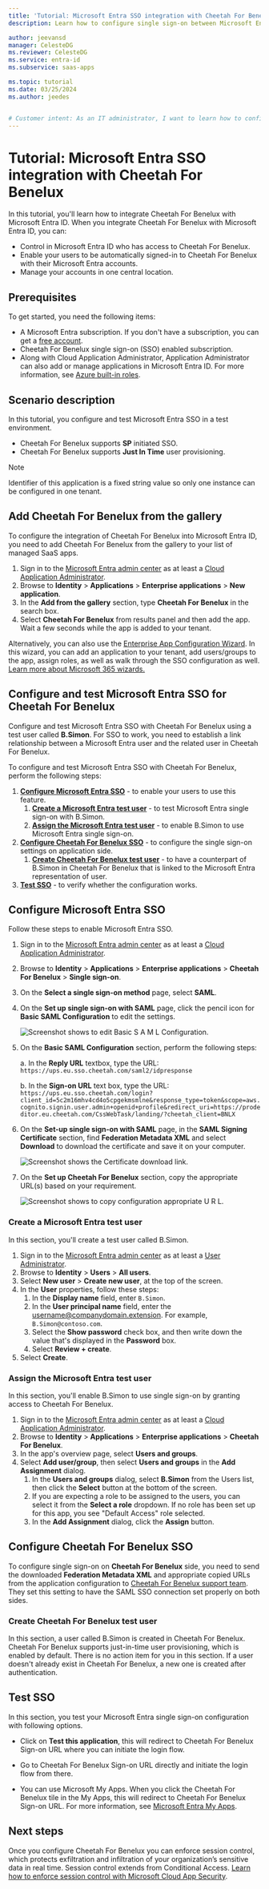 ```yaml
---
title: 'Tutorial: Microsoft Entra SSO integration with Cheetah For Benelux'
description: Learn how to configure single sign-on between Microsoft Entra ID and Cheetah For Benelux.

author: jeevansd
manager: CelesteDG
ms.reviewer: CelesteDG
ms.service: entra-id
ms.subservice: saas-apps

ms.topic: tutorial
ms.date: 03/25/2024
ms.author: jeedes


# Customer intent: As an IT administrator, I want to learn how to configure single sign-on between Microsoft Entra ID and Cheetah For Benelux so that I can control who has access to Cheetah For Benelux, enable automatic sign-in with Microsoft Entra accounts, and manage my accounts in one central location.
---
```


# Tutorial: Microsoft Entra SSO integration with Cheetah For Benelux

In this tutorial, you'll learn how to integrate Cheetah For Benelux with Microsoft Entra ID. When you integrate Cheetah For Benelux with Microsoft Entra ID, you can:

* Control in Microsoft Entra ID who has access to Cheetah For Benelux.
* Enable your users to be automatically signed-in to Cheetah For Benelux with their Microsoft Entra accounts.
* Manage your accounts in one central location.

## Prerequisites

To get started, you need the following items:

* A Microsoft Entra subscription. If you don't have a subscription, you can get a [free account](https://azure.microsoft.com/free/).
* Cheetah For Benelux single sign-on (SSO) enabled subscription.
* Along with Cloud Application Administrator, Application Administrator can also add or manage applications in Microsoft Entra ID.
For more information, see [Azure built-in roles](~/identity/role-based-access-control/permissions-reference.md).

## Scenario description

In this tutorial, you configure and test Microsoft Entra SSO in a test environment.

* Cheetah For Benelux supports **SP** initiated SSO.
* Cheetah For Benelux supports **Just In Time** user provisioning.

> [!NOTE]
> Identifier of this application is a fixed string value so only one instance can be configured in one tenant.

## Add Cheetah For Benelux from the gallery

To configure the integration of Cheetah For Benelux into Microsoft Entra ID, you need to add Cheetah For Benelux from the gallery to your list of managed SaaS apps.

1. Sign in to the [Microsoft Entra admin center](https://entra.microsoft.com) as at least a [Cloud Application Administrator](~/identity/role-based-access-control/permissions-reference.md#cloud-application-administrator).
1. Browse to **Identity** > **Applications** > **Enterprise applications** > **New application**.
1. In the **Add from the gallery** section, type **Cheetah For Benelux** in the search box.
1. Select **Cheetah For Benelux** from results panel and then add the app. Wait a few seconds while the app is added to your tenant.

 Alternatively, you can also use the [Enterprise App Configuration Wizard](https://portal.office.com/AdminPortal/home?Q=Docs#/azureadappintegration). In this wizard, you can add an application to your tenant, add users/groups to the app, assign roles, as well as walk through the SSO configuration as well. [Learn more about Microsoft 365 wizards.](/microsoft-365/admin/misc/azure-ad-setup-guides)

<a name='configure-and-test-azure-ad-sso-for-cheetah-for-benelux'></a>

## Configure and test Microsoft Entra SSO for Cheetah For Benelux

Configure and test Microsoft Entra SSO with Cheetah For Benelux using a test user called **B.Simon**. For SSO to work, you need to establish a link relationship between a Microsoft Entra user and the related user in Cheetah For Benelux.

To configure and test Microsoft Entra SSO with Cheetah For Benelux, perform the following steps:

1. **[Configure Microsoft Entra SSO](#configure-azure-ad-sso)** - to enable your users to use this feature.
    1. **[Create a Microsoft Entra test user](#create-an-azure-ad-test-user)** - to test Microsoft Entra single sign-on with B.Simon.
    1. **[Assign the Microsoft Entra test user](#assign-the-azure-ad-test-user)** - to enable B.Simon to use Microsoft Entra single sign-on.
1. **[Configure Cheetah For Benelux SSO](#configure-cheetah-for-benelux-sso)** - to configure the single sign-on settings on application side.
    1. **[Create Cheetah For Benelux test user](#create-cheetah-for-benelux-test-user)** - to have a counterpart of B.Simon in Cheetah For Benelux that is linked to the Microsoft Entra representation of user.
1. **[Test SSO](#test-sso)** - to verify whether the configuration works.

<a name='configure-azure-ad-sso'></a>

## Configure Microsoft Entra SSO

Follow these steps to enable Microsoft Entra SSO.

1. Sign in to the [Microsoft Entra admin center](https://entra.microsoft.com) as at least a [Cloud Application Administrator](~/identity/role-based-access-control/permissions-reference.md#cloud-application-administrator).
1. Browse to **Identity** > **Applications** > **Enterprise applications** > **Cheetah For Benelux** > **Single sign-on**.
1. On the **Select a single sign-on method** page, select **SAML**.
1. On the **Set up single sign-on with SAML** page, click the pencil icon for **Basic SAML Configuration** to edit the settings.

    ![Screenshot shows to edit Basic S A M L Configuration.](common/edit-urls.png "Basic Configuration")

1. On the **Basic SAML Configuration** section, perform the following steps:

    a. In the **Reply URL** textbox, type the URL:
    `https://ups.eu.sso.cheetah.com/saml2/idpresponse`

    b. In the **Sign-on URL** text box, type the URL:
    `https://ups.eu.sso.cheetah.com/login?client_id=5c2m16mhv4cd4o5cpgekmsmlne&response_type=token&scope=aws.cognito.signin.user.admin+openid+profile&redirect_uri=https://prodeditor.eu.cheetah.com/CssWebTask/landing/?cheetah_client=BNLX`

1. On the **Set-up single sign-on with SAML** page, in the **SAML Signing Certificate** section,  find **Federation Metadata XML** and select **Download** to download the certificate and save it on your computer.

    ![Screenshot shows the Certificate download link.](common/metadataxml.png "Certificate")

1. On the **Set up Cheetah For Benelux** section, copy the appropriate URL(s) based on your requirement.

	![Screenshot shows to copy configuration appropriate U R L.](common/copy-configuration-urls.png "Metadata")  

<a name='create-an-azure-ad-test-user'></a>

### Create a Microsoft Entra test user

In this section, you'll create a test user called B.Simon.

1. Sign in to the [Microsoft Entra admin center](https://entra.microsoft.com) as at least a [User Administrator](~/identity/role-based-access-control/permissions-reference.md#user-administrator).
1. Browse to **Identity** > **Users** > **All users**.
1. Select **New user** > **Create new user**, at the top of the screen.
1. In the **User** properties, follow these steps:
   1. In the **Display name** field, enter `B.Simon`.  
   1. In the **User principal name** field, enter the username@companydomain.extension. For example, `B.Simon@contoso.com`.
   1. Select the **Show password** check box, and then write down the value that's displayed in the **Password** box.
   1. Select **Review + create**.
1. Select **Create**.

<a name='assign-the-azure-ad-test-user'></a>

### Assign the Microsoft Entra test user

In this section, you'll enable B.Simon to use single sign-on by granting access to Cheetah For Benelux.

1. Sign in to the [Microsoft Entra admin center](https://entra.microsoft.com) as at least a [Cloud Application Administrator](~/identity/role-based-access-control/permissions-reference.md#cloud-application-administrator).
1. Browse to **Identity** > **Applications** > **Enterprise applications** > **Cheetah For Benelux**.
1. In the app's overview page, select **Users and groups**.
1. Select **Add user/group**, then select **Users and groups** in the **Add Assignment** dialog.
   1. In the **Users and groups** dialog, select **B.Simon** from the Users list, then click the **Select** button at the bottom of the screen.
   1. If you are expecting a role to be assigned to the users, you can select it from the **Select a role** dropdown. If no role has been set up for this app, you see "Default Access" role selected.
   1. In the **Add Assignment** dialog, click the **Assign** button.

## Configure Cheetah For Benelux SSO

To configure single sign-on on **Cheetah For Benelux** side, you need to send the downloaded **Federation Metadata XML** and appropriate copied URLs from the application configuration to [Cheetah For Benelux support team](mailto:support@cheetah.com). They set this setting to have the SAML SSO connection set properly on both sides.

### Create Cheetah For Benelux test user

In this section, a user called B.Simon is created in Cheetah For Benelux. Cheetah For Benelux supports just-in-time user provisioning, which is enabled by default. There is no action item for you in this section. If a user doesn't already exist in Cheetah For Benelux, a new one is created after authentication.

## Test SSO 

In this section, you test your Microsoft Entra single sign-on configuration with following options. 

* Click on **Test this application**, this will redirect to Cheetah For Benelux Sign-on URL where you can initiate the login flow. 

* Go to Cheetah For Benelux Sign-on URL directly and initiate the login flow from there.

* You can use Microsoft My Apps. When you click the Cheetah For Benelux tile in the My Apps, this will redirect to Cheetah For Benelux Sign-on URL. For more information, see [Microsoft Entra My Apps](/azure/active-directory/manage-apps/end-user-experiences#azure-ad-my-apps).

## Next steps

Once you configure Cheetah For Benelux you can enforce session control, which protects exfiltration and infiltration of your organization’s sensitive data in real time. Session control extends from Conditional Access. [Learn how to enforce session control with Microsoft Cloud App Security](/cloud-app-security/proxy-deployment-aad).
